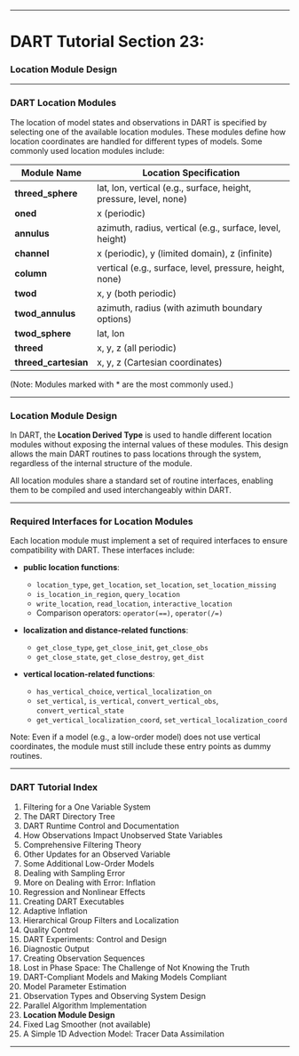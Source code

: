 
---

# DART Tutorial Section 23:  
### Location Module Design  

---

### DART Location Modules

The location of model states and observations in DART is specified by selecting one of the available location modules. These modules define how location coordinates are handled for different types of models. Some commonly used location modules include:

| Module Name       | Location Specification                                               |
|-------------------|----------------------------------------------------------------------|
| **threed_sphere**  | lat, lon, vertical (e.g., surface, height, pressure, level, none)    |
| **oned**           | x (periodic)                                                        |
| **annulus**        | azimuth, radius, vertical (e.g., surface, level, height)            |
| **channel**        | x (periodic), y (limited domain), z (infinite)                      |
| **column**         | vertical (e.g., surface, level, pressure, height, none)             |
| **twod**           | x, y (both periodic)                                                |
| **twod_annulus**   | azimuth, radius (with azimuth boundary options)                     |
| **twod_sphere**    | lat, lon                                                            |
| **threed**         | x, y, z (all periodic)                                              |
| **threed_cartesian**| x, y, z (Cartesian coordinates)                                    |

(Note: Modules marked with * are the most commonly used.)

---

### Location Module Design

In DART, the **Location Derived Type** is used to handle different location modules without exposing the internal values of these modules. This design allows the main DART routines to pass locations through the system, regardless of the internal structure of the module.

All location modules share a standard set of routine interfaces, enabling them to be compiled and used interchangeably within DART.

---

### Required Interfaces for Location Modules

Each location module must implement a set of required interfaces to ensure compatibility with DART. These interfaces include:

- **public location functions**:
  - `location_type`, `get_location`, `set_location`, `set_location_missing`
  - `is_location_in_region`, `query_location`
  - `write_location`, `read_location`, `interactive_location`
  - Comparison operators: `operator(==)`, `operator(/=)`
  
- **localization and distance-related functions**:
  - `get_close_type`, `get_close_init`, `get_close_obs`
  - `get_close_state`, `get_close_destroy`, `get_dist`
  
- **vertical location-related functions**:
  - `has_vertical_choice`, `vertical_localization_on`
  - `set_vertical`, `is_vertical`, `convert_vertical_obs`, `convert_vertical_state`
  - `get_vertical_localization_coord`, `set_vertical_localization_coord`

Note: Even if a model (e.g., a low-order model) does not use vertical coordinates, the module must still include these entry points as dummy routines.

---

### DART Tutorial Index

1. Filtering for a One Variable System
2. The DART Directory Tree
3. DART Runtime Control and Documentation
4. How Observations Impact Unobserved State Variables
5. Comprehensive Filtering Theory
6. Other Updates for an Observed Variable
7. Some Additional Low-Order Models
8. Dealing with Sampling Error
9. More on Dealing with Error: Inflation
10. Regression and Nonlinear Effects
11. Creating DART Executables
12. Adaptive Inflation
13. Hierarchical Group Filters and Localization
14. Quality Control
15. DART Experiments: Control and Design
16. Diagnostic Output
17. Creating Observation Sequences
18. Lost in Phase Space: The Challenge of Not Knowing the Truth
19. DART-Compliant Models and Making Models Compliant
20. Model Parameter Estimation
21. Observation Types and Observing System Design
22. Parallel Algorithm Implementation
23. **Location Module Design**
24. Fixed Lag Smoother (not available)
25. A Simple 1D Advection Model: Tracer Data Assimilation

---

